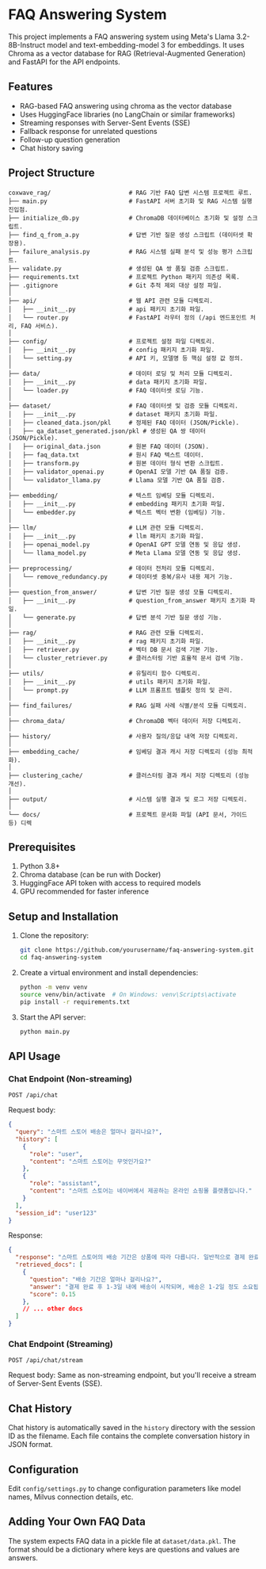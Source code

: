 # FAQ Answering System

This project implements a FAQ answering system using Meta's Llama 3.2-8B-Instruct model and text-embedding-model 3 for embeddings. It uses Chroma as a vector database for RAG (Retrieval-Augmented Generation) and FastAPI for the API endpoints.

## Features

- RAG-based FAQ answering using chroma as the vector database
- Uses HuggingFace libraries (no LangChain or similar frameworks)
- Streaming responses with Server-Sent Events (SSE)
- Fallback response for unrelated questions
- Follow-up question generation
- Chat history saving

## Project Structure

```
coxwave_rag/                      # RAG 기반 FAQ 답변 시스템 프로젝트 루트.
├── main.py                       # FastAPI 서버 초기화 및 RAG 시스템 실행 진입점.
├── initialize_db.py              # ChromaDB 데이터베이스 초기화 및 설정 스크립트.
├── find_q_from_a.py              # 답변 기반 질문 생성 스크립트 (데이터셋 확장용).
├── failure_analysis.py           # RAG 시스템 실패 분석 및 성능 평가 스크립트.
├── validate.py                   # 생성된 QA 쌍 품질 검증 스크립트.
├── requirements.txt              # 프로젝트 Python 패키지 의존성 목록.
├── .gitignore                    # Git 추적 제외 대상 설정 파일.
│
├── api/                          # 웹 API 관련 모듈 디렉토리.
│   ├── __init__.py               # api 패키지 초기화 파일.
│   └── router.py                 # FastAPI 라우터 정의 (/api 엔드포인트 처리, FAQ 서비스).
│
├── config/                       # 프로젝트 설정 파일 디렉토리.
│   ├── __init__.py               # config 패키지 초기화 파일.
│   └── setting.py                # API 키, 모델명 등 핵심 설정 값 정의.
│
├── data/                         # 데이터 로딩 및 처리 모듈 디렉토리.
│   ├── __init__.py               # data 패키지 초기화 파일.
│   └── loader.py                 # FAQ 데이터셋 로딩 기능.
│
├── dataset/                      # FAQ 데이터셋 및 검증 모듈 디렉토리.
│   ├── __init__.py               # dataset 패키지 초기화 파일.
│   ├── cleaned_data.json/pkl     # 정제된 FAQ 데이터 (JSON/Pickle).
│   ├── qa_dataset_generated.json/pkl # 생성된 QA 쌍 데이터 (JSON/Pickle).
│   ├── original_data.json        # 원본 FAQ 데이터 (JSON).
│   ├── faq_data.txt              # 원시 FAQ 텍스트 데이터.
│   ├── transform.py              # 원본 데이터 형식 변환 스크립트.
│   ├── validator_openai.py       # OpenAI 모델 기반 QA 품질 검증.
│   └── validator_llama.py        # Llama 모델 기반 QA 품질 검증.
│
├── embedding/                    # 텍스트 임베딩 모듈 디렉토리.
│   ├── __init__.py               # embedding 패키지 초기화 파일.
│   └── embedder.py               # 텍스트 벡터 변환 (임베딩) 기능.
│
├── llm/                          # LLM 관련 모듈 디렉토리.
│   ├── __init__.py               # llm 패키지 초기화 파일.
│   ├── openai_model.py           # OpenAI GPT 모델 연동 및 응답 생성.
│   └── llama_model.py            # Meta Llama 모델 연동 및 응답 생성.
│
├── preprocessing/                # 데이터 전처리 모듈 디렉토리.
│   └── remove_redundancy.py      # 데이터셋 중복/유사 내용 제거 기능.
│
├── question_from_answer/         # 답변 기반 질문 생성 모듈 디렉토리.
│   ├── __init__.py               # question_from_answer 패키지 초기화 파일.
│   └── generate.py               # 답변 분석 기반 질문 생성 기능.
│
├── rag/                          # RAG 관련 모듈 디렉토리.
│   ├── __init__.py               # rag 패키지 초기화 파일.
│   ├── retriever.py              # 벡터 DB 문서 검색 기본 기능.
│   └── cluster_retriever.py      # 클러스터링 기반 효율적 문서 검색 기능.
│
├── utils/                        # 유틸리티 함수 디렉토리.
│   ├── __init__.py               # utils 패키지 초기화 파일.
│   └── prompt.py                 # LLM 프롬프트 템플릿 정의 및 관리.
│
├── find_failures/                # RAG 실패 사례 식별/분석 모듈 디렉토리.
│
├── chroma_data/                  # ChromaDB 벡터 데이터 저장 디렉토리.
│
├── history/                      # 사용자 질의/응답 내역 저장 디렉토리.
│
├── embedding_cache/              # 임베딩 결과 캐시 저장 디렉토리 (성능 최적화).
│
├── clustering_cache/             # 클러스터링 결과 캐시 저장 디렉토리 (성능 개선).
│
├── output/                       # 시스템 실행 결과 및 로그 저장 디렉토리.
│
└── docs/                         # 프로젝트 문서화 파일 (API 문서, 가이드 등) 디렉
```

## Prerequisites

1. Python 3.8+
2. Chroma database (can be run with Docker)
4. HuggingFace API token with access to required models
5. GPU recommended for faster inference

## Setup and Installation

1. Clone the repository:
   ```bash
   git clone https://github.com/yourusername/faq-answering-system.git
   cd faq-answering-system
   ```

2. Create a virtual environment and install dependencies:
   ```bash
   python -m venv venv
   source venv/bin/activate  # On Windows: venv\Scripts\activate
   pip install -r requirements.txt
   ```
   
3. Start the API server:
   ```bash
   python main.py
   ```

## API Usage

### Chat Endpoint (Non-streaming)

```
POST /api/chat
```

Request body:
```json
{
  "query": "스마트 스토어 배송은 얼마나 걸리나요?",
  "history": [
    {
      "role": "user",
      "content": "스마트 스토어는 무엇인가요?"
    },
    {
      "role": "assistant",
      "content": "스마트 스토어는 네이버에서 제공하는 온라인 쇼핑몰 플랫폼입니다."
    }
  ],
  "session_id": "user123"
}
```

Response:
```json
{
  "response": "스마트 스토어의 배송 기간은 상품에 따라 다릅니다. 일반적으로 결제 완료 후 1-3일 내에 배송이 시작되며, 배송은 보통 1-2일 정도 소요됩니다. 혹시 빠른 배송이 필요하신가요?",
  "retrieved_docs": [
    {
      "question": "배송 기간은 얼마나 걸리나요?",
      "answer": "결제 완료 후 1-3일 내에 배송이 시작되며, 배송은 1-2일 정도 소요됩니다.",
      "score": 0.15
    },
    // ... other docs
  ]
}
```

### Chat Endpoint (Streaming)

```
POST /api/chat/stream
```

Request body: Same as non-streaming endpoint, but you'll receive a stream of Server-Sent Events (SSE).

## Chat History

Chat history is automatically saved in the `history` directory with the session ID as the filename. Each file contains the complete conversation history in JSON format.

## Configuration

Edit `config/settings.py` to change configuration parameters like model names, Milvus connection details, etc.

## Adding Your Own FAQ Data

The system expects FAQ data in a pickle file at `dataset/data.pkl`. The format should be a dictionary where keys are questions and values are answers.
